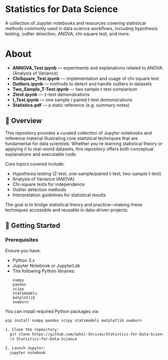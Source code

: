 # Statistics for Data Science

A collection of Jupyter notebooks and resources covering statistical methods commonly used in data science workflows, including hypothesis testing, outlier detection, ANOVA, chi-square test, and more.

# About 

- **ANNOVA_Test.ipynb** — experiments and explanations related to ANOVA (Analysis of Variance)  
- **ChiSquare_Test.ipynb** — implementation and usage of chi-square test  
- **Outliers.ipynb** — methods to detect and handle outliers in datasets  
- **Two_Sample_T-Test.ipynb** — two sample t-test comparison  
- **Ztest.ipynb** — z-test demonstrations  
- **t_Test.ipynb** — one sample / paired t-test demonstrations  
- **Statistics.pdf** — a static reference (e.g. summary notes)  

## 📖 Overview

This repository provides a curated collection of Jupyter notebooks and reference material illustrating core statistical techniques that are fundamental for data scientists. Whether you're learning statistical theory or applying it to real-world datasets, this repository offers both conceptual explanations and executable code.

Core topics covered include:

- Hypothesis testing (Z-test, one-sample/paired t-test, two-sample t-test)  
- Analysis of Variance (ANOVA)  
- Chi-square tests for independence  
- Outlier detection methods  
- Interpretation guidelines for statistical results  

The goal is to bridge statistical theory and practice—making these techniques accessible and reusable in data-driven projects.

## 🚀 Getting Started

### Prerequisites

Ensure you have:

- Python 3.x  
- Jupyter Notebook or JupyterLab  
- The following Python libraries:  
  ```text
  numpy
  pandas
  scipy
  statsmodels
  matplotlib
  seaborn  

You can install required Python packages via:

```bash
pip install numpy pandas scipy statsmodels matplotlib seaborn

1. Clone the repository:
  git clone https://github.com/Sahil-Shrivas/Statistics-for-Data-Science.git
  cd Statistics-for-Data-Science

2. Launch Jupyter:
  jupyter notebook


